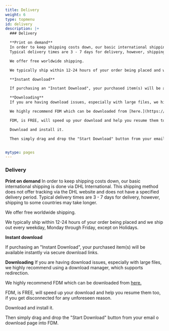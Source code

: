 ```yaml
---
title: Delivery
weight: 6
type: topmenu
id: delivery
description: |+
  ### Delivery

  **Print on demand**
  In order to keep shipping costs down, our basic international shipping is done via DHL International. This shipping method does not offer tracking via the DHL website and does not have a specified delivery period.
  Typical delivery times are 3 - 7 days for delivery, however, shipping to some countries may take longer.

  We offer free worldwide shipping.

  We typically ship within 12-24 hours of your order being placed and we ship out every weekday, Monday through Friday, except on Holidays.

  **Instant download**

  If purchasing an "Instant Download", your purchased item(s) will be available instantly via secure download links. 

  **Downloading**
  If you are having download issues, especially with large files, we highly recommend using a download manager, which supports redirection.

  We highly recommend FDM which can be downloaded from [here.](https://www.freedownloadmanager.org/)

  FDM, is FREE, will speed up your download and help you resume them too, if you get disconnected for any unforeseen reason.

  Download and install it.

  Then simply drag and drop the "Start Download" button from your email o download page into FDM. 


mytype: pages
---
```


### Delivery

**Print on demand**
In order to keep shipping costs down, our basic international shipping is done via DHL International. This shipping method does not offer tracking via the DHL website and does not have a specified delivery period.
Typical delivery times are 3 - 7 days for delivery, however, shipping to some countries may take longer.

We offer free worldwide shipping.

We typically ship within 12-24 hours of your order being placed and we ship out every weekday, Monday through Friday, except on Holidays.

**Instant download**

If purchasing an "Instant Download", your purchased item(s) will be available instantly via secure download links. 

**Downloading**
If you are having download issues, especially with large files, we highly recommend using a download manager, which supports redirection.

We highly recommend FDM which can be downloaded from [here.](https://www.freedownloadmanager.org/)

FDM, is FREE, will speed up your download and help you resume them too, if you get disconnected for any unforeseen reason.

Download and install it.

Then simply drag and drop the "Start Download" button from your email o download page into FDM. 


